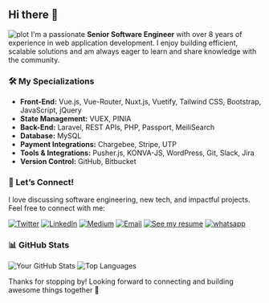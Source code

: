 ## Hi there 👋

<!--
**immshahzaib/immshahzaib** is a ✨ _special_ ✨ repository because its `README.md` (this file) appears on your GitHub profile.

Here are some ideas to get you started:

- 🔭 I’m currently working
- 🌱 I’m currently learning Laravel, Rest-API, SQL, Vue, Vuex, PINIA, Vite, Nuxt, Vuetify, Javascript, Tailwind, Bootstrap, Figma, PSD to HTML.
- 👯 I’m looking to collaborate on Laravel, Rest-API, SQL, Vue, Vuex, PINIA, Vite, Nuxt, Vuetify, Javascript, Tailwind, Bootstrap, Figma, PSD to HTML.
- 🤔 I’m looking for help with Laravel, Rest-API, SQL, Vue, Vuex, PINIA, Vite, Nuxt, Vuetify, Javascript, Tailwind, Bootstrap, Figma, PSD to HTML.
- 💬 Ask me about Laravel, Rest-API, SQL, Vue, Vuex, PINIA, Vite, Nuxt, Vuetify, Javascript, Tailwind, Bootstrap, Figma, PSD to HTML.
- 📫 How to reach me: iammshahzaib@gmail.com
- 😄 Pronouns: Shahzaib
- ⚡ Fun fact: Hard Worker
-->

![plot](./images/shahzaib.png)
I'm a passionate **Senior Software Engineer** with over 8 years of experience in web application development. I enjoy building efficient, scalable solutions and am always eager to learn and share knowledge with the community.

### 🛠️ My Specializations
- **Front-End:** Vue.js, Vue-Router, Nuxt.js, Vuetify, Tailwind CSS, Bootstrap, JavaScript, jQuery
- **State Management:** VUEX, PINIA
- **Back-End:** Laravel, REST APIs, PHP, Passport, MeiliSearch
- **Database:** MySQL
- **Payment Integrations:** Chargebee, Stripe, UTP
- **Tools & Integrations:** Pusher.js, KONVA-JS, WordPress, Git, Slack, Jira
- **Version Control:** GitHub, Bitbucket

### 💬 Let’s Connect!
I love discussing software engineering, new tech, and impactful projects. Feel free to connect with me:

[![Twitter](https://img.shields.io/badge/--twitter?label=Twitter&logo=Twitter&style=social)](https://twitter.com/YourTwitterHandle)
[![LinkedIn](https://img.shields.io/badge/--linkedin?label=LinkedIn&logo=LinkedIn&style=social)](https://www.linkedin.com/in/iammshahzaib)
[![Medium](https://img.shields.io/badge/--medium?label=Medium&logo=medium&style=social)](https://medium.com/@iammshahzaib)
[![Email](https://img.shields.io/badge/--gmail?label=Gmail&logo=Gmail&style=social)](mailto:iammshahzaib@gmail.com)
[![See my resume](https://img.shields.io/badge/--resume?label=Resume&logo=resume&style=social)](https://github.com/i-am-muhammad-shahzaib/i-am-muhammad-shahzaib/blob/main/resume/Muhammad-Shahzaib-Malik-(CV).pdf)
[![whatsapp](https://img.shields.io/badge/--whatsap?label=whatsapp&logo=whatsapp&style=social)](https://api.whatsapp.com/send?phone=923004878399)

### 📊 GitHub Stats
![Your GitHub Stats](https://github-readme-stats.vercel.app/api?username=iammshahzaib&show_icons=true&theme=radical)
![Top Languages](https://github-readme-stats.vercel.app/api/top-langs/?username=iammshahzaib&layout=compact&theme=radical)

Thanks for stopping by! Looking forward to connecting and building awesome things together 🚀

